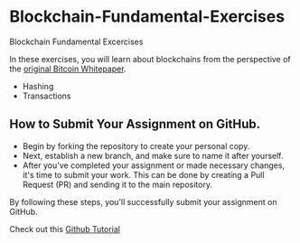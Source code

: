 # Blockchain-Fundamental-Exercises
Blockchain Fundamental Excercises

In these exercises, you will learn about blockchains from the perspective of the [original Bitcoin Whitepaper](https://bitcoin.org/en/bitcoin-paper).

- Hashing
- Transactions

## How to Submit Your Assignment on GitHub.
- Begin by forking the repository to create your personal copy.
- Next, establish a new branch, and make sure to name it after yourself.
- After you've completed your assignment or made necessary changes, it's time to submit your work. This can be done by creating a Pull Request (PR) and sending it to the main repository.

By following these steps, you'll successfully submit your assignment on GitHub.

Check out this [Github Tutorial](https://guides.github.com/activities/hello-world/)




